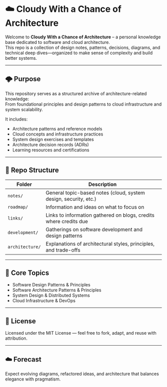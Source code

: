 # ☁️ Cloudy With a Chance of Architecture

Welcome to **Cloudy With a Chance of Architecture** – a personal knowledge base dedicated to software and cloud architecture.  
This repo is a collection of design notes, patterns, decisions, diagrams, and technical deep dives—organized to make sense of complexity and build better systems.

---

## 🌩️ Purpose

This repository serves as a structured archive of architecture-related knowledge:  
From foundational principles and design patterns to cloud infrastructure and system scalability.

It includes:
- Architecture patterns and reference models
- Cloud concepts and infrastructure practices
- System design exercises and templates
- Architecture decision records (ADRs)
- Learning resources and certifications

---

## 📂 Repo Structure

| Folder             | Description                                                              |
|--------------------|--------------------------------------------------------------------------|
| `notes/`           | General topic-based notes (cloud, system design, security, etc.)         |
| `roadmap/`         | Information and ideas on what to focus on                                |
| `links/`           | Links to information gathered on blogs, credits where credits due        |
| `development/`     | Gatherings on software development and design patterns                   |
| `architecture/`    | Explanations of architectural styles, principles, and trade-offs         |

---

## 🧱 Core Topics

- Software Design Patterns & Principles
- Software Architecture Patterns & Principles
- System Design & Distributed Systems
- Cloud Infrastructure & DevOps

---

## 📜 License

Licensed under the MIT License — feel free to fork, adapt, and reuse with attribution.

---

## ☁️ Forecast

Expect evolving diagrams, refactored ideas, and architecture that balances elegance with pragmatism.
